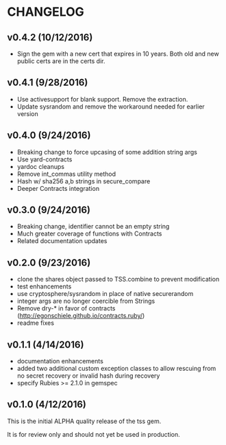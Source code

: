 # CHANGELOG

## v0.4.2 (10/12/2016)

* Sign the gem with a new cert that expires in 10 years.
    Both old and new public certs are in the certs dir.

## v0.4.1 (9/28/2016)

* Use activesupport for blank support. Remove the extraction.
* Update sysrandom and remove the workaround needed for earlier version

## v0.4.0 (9/24/2016)

* Breaking change to force upcasing of some addition string args
* Use yard-contracts
* yardoc cleanups
* Remove int_commas utility method
* Hash w/ sha256 a,b strings in secure_compare
* Deeper Contracts integration

## v0.3.0 (9/24/2016)

* Breaking change, identifier cannot be an empty string
* Much greater coverage of functions with Contracts
* Related documentation updates

## v0.2.0 (9/23/2016)

* clone the shares object passed to TSS.combine to prevent modification
* test enhancements
* use cryptosphere/sysrandom in place of native securerandom
* integer args are no longer coercible from Strings
* Remove dry-* in favor of contracts (http://egonschiele.github.io/contracts.ruby/)
* readme fixes

## v0.1.1 (4/14/2016)

* documentation enhancements
* added two additional custom exception classes to allow rescuing from no secret recovery or invalid hash during recovery
* specify Rubies >= 2.1.0 in gemspec

## v0.1.0 (4/12/2016)

This is the initial ALPHA quality release of the tss gem.

It is for review only and should not yet be used in production.
